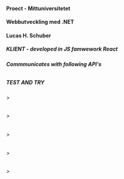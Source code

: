 #### Proect - Mittuniversitetet
#### Webbutveckling med .NET
#### Lucas H. Schuber

##### KLIENT - developed in JS famwework React

##### Commmunicates with following API's
######
######
######
######

##### TEST AND TRY
###### >
###### >
###### >
###### >
###### >
 
